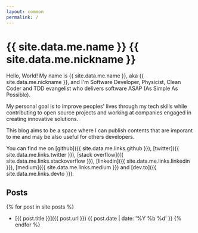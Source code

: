 ```yaml
---
layout: common
permalink: /
---
```


# {{ site.data.me.name }} <span class="nickname">{{ site.data.me.nickname }}</span>

Hello, World! My name is {{ site.data.me.name }}, aka <span class="nickname"> {{
site.data.me.nickname }}</span>, and I'm Software Developer, Physicist, Clean
Coder and TDD evangelist who delivers software ASAP (As Simple As Possible).

My personal goal is to improve peoples' lives through my tech skills while
contributing to open source projects and working at companies engaged in
creating innovative solutions.

This blog aims to be a space where I can publish contents that are imporant to
me and may be also useful for others developers.

You can find me on
  [github]({{ site.data.me.links.github }}),
  [twitter]({{ site.data.me.links.twitter }}),
  [stack overflow]({{ site.data.me.links.stackoverflow }}),
  [linkedin]({{ site.data.me.links.linkedin }}),
  [medium]({{ site.data.me.links.medium }}) and
  [dev.to]({{ site.data.me.links.devto }}).

## Posts

{% for post in site.posts %}
  * [{{ post.title }}]({{ post.url }}) <span class="post-date">{{ post.date | date: '%Y %b %d' }}</span>
{% endfor %}
